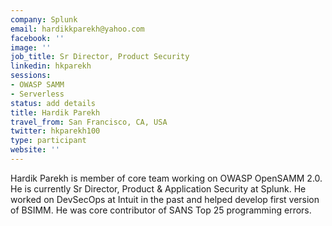 ```yaml
---
company: Splunk
email: hardikkparekh@yahoo.com
facebook: ''
image: ''
job_title: Sr Director, Product Security
linkedin: hkparekh
sessions:
- OWASP SAMM
- Serverless
status: add details
title: Hardik Parekh
travel_from: San Francisco, CA, USA
twitter: hkparekh100
type: participant
website: ''
---
```


Hardik Parekh is member of core team working on OWASP OpenSAMM 2.0. He is currently Sr Director, Product & Application Security at Splunk. He worked on DevSecOps at Intuit in the past and helped develop first version of BSIMM. He was core contributor of SANS Top 25 programming errors.